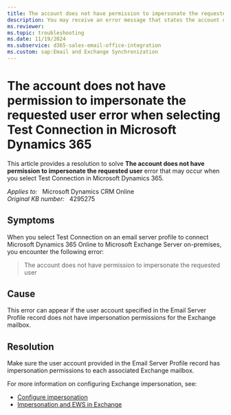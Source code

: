 ```yaml
---
title: The account does not have permission to impersonate the requested user error when selecting Test Connection
description: You may receive an error message that states the account does not have permission to impersonate the requested user. This issue occurs when you select Test Connection on an email server profile. Provides a resolution.
ms.reviewer: 
ms.topic: troubleshooting
ms.date: 11/19/2024
ms.subservice: d365-sales-email-office-integration
ms.custom: sap:Email and Exchange Synchronization
---
```

# The account does not have permission to impersonate the requested user error when selecting Test Connection in Microsoft Dynamics 365

This article provides a resolution to solve **The account does not have permission to impersonate the requested user** error that may occur when you select Test Connection in Microsoft Dynamics 365.

_Applies to:_ &nbsp; Microsoft Dynamics CRM Online  
_Original KB number:_ &nbsp; 4295275

## Symptoms

When you select Test Connection on an email server profile to connect Microsoft Dynamics 365 Online to Microsoft Exchange Server on-premises, you encounter the following error:

> The account does not have permission to impersonate the requested user

## Cause

This error can appear if the user account specified in the Email Server Profile record does not have impersonation permissions for the Exchange mailbox.

## Resolution

Make sure the user account provided in the Email Server Profile record has impersonation permissions to each associated Exchange mailbox.

For more information on configuring Exchange impersonation, see:

- [Configure impersonation](/exchange/client-developer/exchange-web-services/how-to-configure-impersonation)
- [Impersonation and EWS in Exchange](/exchange/client-developer/exchange-web-services/impersonation-and-ews-in-exchange)
